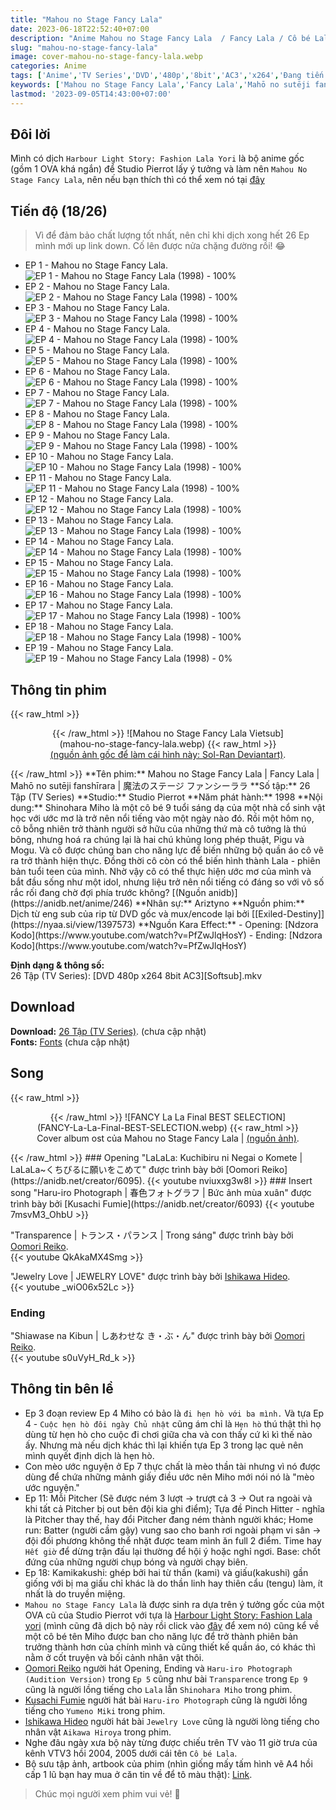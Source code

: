 ```yaml
---
title: "Mahou no Stage Fancy Lala"
date: 2023-06-18T22:52:40+07:00
description: "Anime Mahou no Stage Fancy Lala  / Fancy Lala / Cô bé Lala DVD Vietsub"
slug: "mahou-no-stage-fancy-lala"
image: cover-mahou-no-stage-fancy-lala.webp
categories: Anime
tags: ['Anime','TV Series','DVD','480p','8bit','AC3','x264','Đang tiến hành']
keywords: ['Mahou no Stage Fancy Lala','Fancy Lala','Mahō no sutēji fanshīrara','魔法のステージ ファンシーララ','anime','anime vietsub','vietsub','anime fansub','fansub','Ariztyn-Fansub','Ariztyn Fansub','Ariztyn','Ariztyno']
lastmod: '2023-09-05T14:43:00+07:00'
---
```

## Đôi lời  
Mình có dịch `Harbour Light Story: Fashion Lala Yori` là bộ anime gốc (gồm 1 OVA khá ngắn) để Studio Pierrot lấy ý tưởng và làm nên `Mahou No Stage Fancy Lala`, nên nếu bạn thích thì có thể xem nó tại [đây](https://ariztynfansub.github.io/p/harbour-light-story-fashion-lala-yori/) 
## Tiến độ (18/26)  
> Vì để đảm bảo chất lượng tốt nhất, nên chỉ khi dịch xong hết 26 Ep mình mới up link down. Cố lên được nửa chặng đường rồi! 😂
- EP 1 - Mahou no Stage Fancy Lala. ![EP 1 - Mahou no Stage Fancy Lala (1998) - 100%](https://progress-bar.dev/100?title=hoàn-thành)  
- EP 2 - Mahou no Stage Fancy Lala. ![EP 2 - Mahou no Stage Fancy Lala (1998) - 100%](https://progress-bar.dev/100?title=hoàn-thành)
- EP 3 - Mahou no Stage Fancy Lala. ![EP 3 - Mahou no Stage Fancy Lala (1998) - 100%](https://progress-bar.dev/100?title=hoàn-thành) 
- EP 4 - Mahou no Stage Fancy Lala. ![EP 4 - Mahou no Stage Fancy Lala (1998) - 100%](https://progress-bar.dev/100?title=hoàn-thành)
- EP 5 - Mahou no Stage Fancy Lala. ![EP 5 - Mahou no Stage Fancy Lala (1998) - 100%](https://progress-bar.dev/100?title=hoàn-thành)
- EP 6 - Mahou no Stage Fancy Lala. ![EP 6 - Mahou no Stage Fancy Lala (1998) - 100%](https://progress-bar.dev/100?title=hoàn-thành)
- EP 7 - Mahou no Stage Fancy Lala. ![EP 7 - Mahou no Stage Fancy Lala (1998) - 100%](https://progress-bar.dev/100?title=hoàn-thành)
- EP 8 - Mahou no Stage Fancy Lala. ![EP 8 - Mahou no Stage Fancy Lala (1998) - 100%](https://progress-bar.dev/100?title=hoàn-thành)
- EP 9 - Mahou no Stage Fancy Lala. ![EP 9 - Mahou no Stage Fancy Lala (1998) - 100%](https://progress-bar.dev/100?title=hoàn-thành)
- EP 10 - Mahou no Stage Fancy Lala. ![EP 10 - Mahou no Stage Fancy Lala (1998) - 100%](https://progress-bar.dev/100?title=hoàn-thành)
- EP 11 - Mahou no Stage Fancy Lala. ![EP 11 - Mahou no Stage Fancy Lala (1998) - 100%](https://progress-bar.dev/100?title=hoàn-thành)
- EP 12 - Mahou no Stage Fancy Lala. ![EP 12 - Mahou no Stage Fancy Lala (1998) - 100%](https://progress-bar.dev/100?title=hoàn-thành)
- EP 13 - Mahou no Stage Fancy Lala. ![EP 13 - Mahou no Stage Fancy Lala (1998) - 100%](https://progress-bar.dev/100?title=hoàn-thành)
- EP 14 - Mahou no Stage Fancy Lala. ![EP 14 - Mahou no Stage Fancy Lala (1998) - 100%](https://progress-bar.dev/100?title=hoàn-thành)
- EP 15 - Mahou no Stage Fancy Lala. ![EP 15 - Mahou no Stage Fancy Lala (1998) - 100%](https://progress-bar.dev/100?title=hoàn-thành)
- EP 16 - Mahou no Stage Fancy Lala. ![EP 16 - Mahou no Stage Fancy Lala (1998) - 100%](https://progress-bar.dev/100?title=hoàn-thành)
- EP 17 - Mahou no Stage Fancy Lala. ![EP 17 - Mahou no Stage Fancy Lala (1998) - 100%](https://progress-bar.dev/100?title=hoàn-thành)
- EP 18 - Mahou no Stage Fancy Lala. ![EP 18 - Mahou no Stage Fancy Lala (1998) - 100%](https://progress-bar.dev/100?title=hoàn-thành)
- EP 19 - Mahou no Stage Fancy Lala. ![EP 19 - Mahou no Stage Fancy Lala (1998) - 0%](https://progress-bar.dev/0?title=tiến-độ) 
## Thông tin phim   
{{< raw_html >}}  
<figure align="center">{{< /raw_html >}}
![Mahou no Stage Fancy Lala Vietsub](mahou-no-stage-fancy-lala.webp)
{{< raw_html >}}  
<figcaption><a class="link" href="https://www.deviantart.com/sol-ran/art/Mahou-no-stage-Fancy-Lala-790046825" target="_blank" rel="noopener">(nguồn ảnh gốc để làm cái hình này: Sol-Ran Deviantart)</a>.</figcaption>
</figure>{{< /raw_html >}}
**Tên phim:** Mahou no Stage Fancy Lala | Fancy Lala | Mahō no sutēji fanshīrara | 魔法のステージ ファンシーララ   
**Số tập:** 26 Tập (TV Series)  
**Studio:** Studio Pierrot   
**Năm phát hành:** 1998   
**Nội dung:** Shinohara Miho là một cô bé 9 tuổi sáng dạ của một nhà cổ sinh vật học với ước mơ là trở nên nổi tiếng vào một ngày nào đó. Rồi một hôm nọ, cô bỗng nhiên trở thành người sở hữu của những thứ mà cô tưởng là thú bông, nhưng hoá ra chúng lại là hai chú khủng long phép thuật, Pigu và Mogu. Và cô được chúng ban cho năng lực để biến những bộ quần áo cô vẽ ra trở thành hiện thực. Đồng thời cô còn có thể biến hình thành Lala - phiên bản tuổi teen của mình. Nhờ vậy cô có thể thực hiện ước mơ của mình và bắt đầu sống như một idol, nhưng liệu trở nên nổi tiếng có đáng so với vô số rắc rối đang chờ đợi phía trước không? [(Nguồn anidb)](https://anidb.net/anime/246)  
**Nhân sự:** Ariztyno   
**Nguồn phim:** Dịch từ eng sub của rip từ DVD gốc và mux/encode lại bởi [[Exiled-Destiny]](https://nyaa.si/view/1397573)     
**Nguồn Kara Effect:**  
- Opening: [Ndzora Kodo](https://www.youtube.com/watch?v=PfZwJlqHosY)   
- Ending: [Ndzora Kodo](https://www.youtube.com/watch?v=PfZwJlqHosY)

**Định dạng & thông số:**      
26 Tập (TV Series): [DVD 480p x264 8bit AC3][Softsub].mkv  
## Download  
**Download:** [26 Tập (TV Series)](https://terabox.com/s/1NGPsyLJ1mKTV4DnC46tfQw). (chưa cập nhật)  
**Fonts:** [Fonts](https://github.com/Ariztynfansub/Fonts-Mahou-no-Stage-Fancy-Lala/archive/refs/heads/main.zip) (chưa cập nhật)  
## Song
{{< raw_html >}}  
<figure align="center">{{< /raw_html >}}
![FANCY La La Final BEST SELECTION](FANCY-La-La-Final-BEST-SELECTION.webp)  
{{< raw_html >}}  
<figcaption>Cover album ost của Mahou no Stage Fancy Lala | <a class="link" href="https://vgmdb.net/album/52619" target="_blank" rel="noopener">(nguồn ảnh)</a>.</figcaption>
</figure>{{< /raw_html >}}
### Opening
"LaLaLa: Kuchibiru ni Negai o Komete | LaLaLa~くちびるに願いをこめて" được trình bày bởi [Oomori Reiko](https://anidb.net/creator/6095).  
{{< youtube nviuxxg3w8I >}}  
### Insert song  
"Haru-iro Photograph | 春色フォトグラフ | Bức ảnh mùa xuân" được trình bày bởi [Kusachi Fumie](https://anidb.net/creator/6093)  
{{< youtube 7msvM3_OhbU >}}  

"Transparence | トランス・パランス | Trong sáng" được trình bày bởi [Oomori Reiko](https://anidb.net/creator/6095).  
{{< youtube QkAkaMX4Smg >}} 

"Jewelry Love | JEWELRY LOVE" được trình bày bởi [Ishikawa Hideo](https://anidb.net/creator/258).  
{{< youtube _wiO06x52Lc >}}  
### Ending  
"Shiawase na Kibun | しあわせな き・ぶ・ん" được trình bày bởi [Oomori Reiko](https://anidb.net/creator/6095).  
{{< youtube s0uVyH_Rd_k >}}  
## Thông tin bên lề  
- Ep 3 đoạn review Ep 4 Miho có bảo là `đi hẹn hò với ba mình.` Và tựa 	Ep 4 - `Cuộc hẹn hò đôi ngày Chủ nhật` cũng ám chỉ là `Hẹn hò` thú thật thì họ dùng từ hẹn hò cho cuộc đi chơi giữa cha và con thấy cứ kì kì thế nào ấy. Nhưng mà nếu dịch khác thì lại khiến tựa Ep 3 trong lạc quẻ nên mình quyết định dịch là hẹn hò.
- Con mèo ước nguyện ở Ep 7 thực chất là mèo thần tài nhưng vì nó được dùng để chứa những mảnh giấy điều ước nên Miho mới nói nó là "mèo ước nguyện."
- Ep 11: Mỗi Pitcher (Sẽ được ném 3 lượt -> trượt cả 3 -> Out ra ngoài và khi tất cả Pitcher bị out bên đội kia ghi điểm); Tựa đề Pinch Hitter - nghĩa là Pitcher thay thế, hay đổi Pitcher đang ném thành người khác; Home run: Batter (người cầm gậy) vung sao cho banh rơi ngoài phạm vi sân -> đội đối phương không thể nhặt được team mình ăn full 2 điểm. Time hay `Hết giờ` để dừng trận đấu lại thường để hội ý hoặc nghỉ ngơi. Base: chốt đứng của những người chụp bóng và người chạy biên.
- Ep 18: Kamikakushi: ghép bởi hai từ thần (kami) và giấu(kakushi) gần giống với bị ma giấu chỉ khác là do thần linh hay thiên cẩu (tengu) làm, ít nhất là do truyền miệng.
- `Mahou no Stage Fancy Lala` là được sinh ra dựa trên ý tưởng gốc của một OVA cũ của Studio Pierrot với tựa là [Harbour Light Story: Fashion Lala yori](https://anidb.net/anime/3530) (mình cũng đã dịch bộ này rồi click vào [đây](https://ariztynfansub.github.io/p/harbour-light-story-fashion-lala-yori/) để xem nó) cũng kể về một cô bé tên Miho được ban cho năng lực để trở thành phiên bản trưởng thành hơn của chính mình và cũng thiết kế quần áo, có khác thì nằm ở cốt truyện và bối cảnh nhân vật thôi.
- [Oomori Reiko](https://anidb.net/creator/6095) người hát Opening, Ending và `Haru-iro Photograph (Audition Version)` trong `Ep 5` cũng như bài `Transparence` trong `Ep 9` cũng là người lồng tiếng cho `Lala` lẫn `Shinohara Miho` trong phim. 
- [Kusachi Fumie](https://anidb.net/creator/6093) người hát bài `Haru-iro Photograph` cũng là người lồng tiếng cho `Yumeno Miki` trong phim.
- [Ishikawa Hideo](https://anidb.net/creator/258) người hát bài `Jewelry Love` cũng là người lòng tiếng cho nhân vật `Aikawa Hiroya` trong phim.
- Nghe đâu ngày xưa bộ này từng được chiếu trên TV vào 11 giờ trưa của kênh VTV3 hồi 2004, 2005 dưới cái tên `Cô bé Lala`. 
- Bộ sưu tập ảnh, artbook của phim (nhìn giống mấy tấm hình vẽ A4 hồi cấp 1 lũ bạn hay mua ở căn tin về để tô màu thật): [Link](http://www.onlyshojo.com/fancylalafashionlala.htm).
> Chúc mọi người xem phim vui vẻ! 🙂
